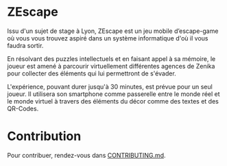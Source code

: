 # ZEscape

Issu d'un sujet de stage à Lyon, ZEscape est un jeu mobile d’escape-game où vous vous trouvez
aspiré dans un système informatique d'où il vous faudra sortir.

En résolvant des puzzles intellectuels et en faisant appel à sa mémoire, le joueur est amené à
parcourir virtuellement différentes agences de Zenika pour collecter des éléments qui lui
permettront de s'évader.

L'expérience, pouvant durer jusqu'à 30 minutes, est prévue pour un seul joueur. Il utilisera
son smartphone comme passerelle entre le monde réel et le monde virtuel à travers des éléments
du décor comme des textes et des QR-Codes.

# Contribution

Pour contribuer, rendez-vous dans [CONTRIBUTING.md](CONTRIBUTING.md).
